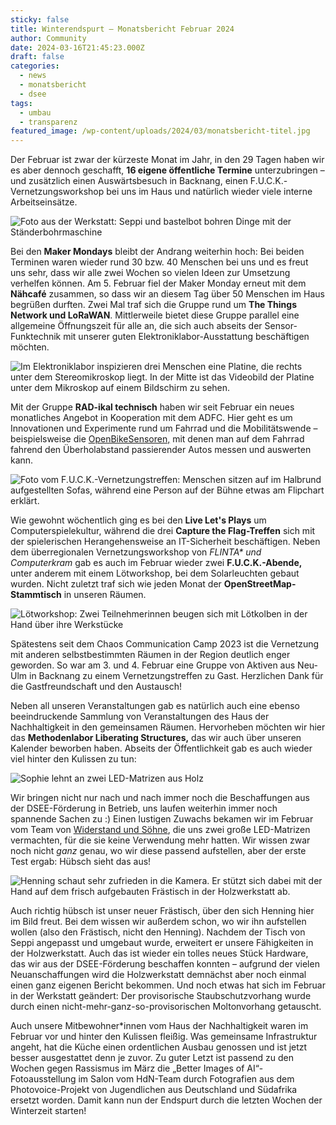 ```yaml
---
sticky: false
title: Winterendspurt – Monatsbericht Februar 2024
author: Community
date: 2024-03-16T21:45:23.000Z
draft: false
categories:
  - news
  - monatsbericht
  - dsee
tags:
  - umbau
  - transparenz
featured_image: /wp-content/uploads/2024/03/monatsbericht-titel.jpg
---
```


Der Februar ist zwar der kürzeste Monat im Jahr, in den 29 Tagen haben wir es aber dennoch geschafft, **16 eigene öffentliche Termine** unterzubringen – und zusätzlich einen Auswärtsbesuch in Backnang, einen F.U.C.K.-Vernetzungsworkshop bei uns im Haus und natürlich wieder viele interne Arbeitseinsätze.

![Foto aus der Werkstatt: Seppi und bastelbot bohren Dinge mit der Ständerbohrmaschine](/wp-content/uploads/2024/03/monatsbericht-maker.jpg)


Bei den **Maker Mondays** bleibt der Andrang weiterhin hoch: Bei beiden Terminen waren wieder rund 30 bzw. 40 Menschen bei uns und es freut uns sehr, dass wir alle zwei Wochen so vielen Ideen zur Umsetzung verhelfen können. 
Am 5. Februar fiel der Maker Monday erneut mit dem **Nähcafé** zusammen, so dass wir an diesem Tag über 50 Menschen im Haus begrüßen durften. 
Zwei Mal traf sich die Gruppe rund um **The Things Network und LoRaWAN**. Mittlerweile bietet diese Gruppe parallel eine allgemeine Öffnungszeit für alle an, die sich auch abseits der Sensor-Funktechnik mit unserer guten Elektroniklabor-Ausstattung beschäftigen möchten.

![Im Elektroniklabor inspizieren drei Menschen eine Platine, die rechts unter dem Stereomikroskop liegt. In der Mitte ist das Videobild der Platine unter dem Mikroskop auf einem Bildschirm zu sehen.](/wp-content/uploads/2024/03/monatsbericht-elektronik.jpg)


Mit der Gruppe **RAD-ikal technisch** haben wir seit Februar ein neues monatliches Angebot in Kooperation mit dem ADFC.
Hier geht es um Innovationen und Experimente rund um Fahrrad und die Mobilitätswende – beispielsweise die [OpenBikeSensoren,](/wir-bauen-openbikesensoren/) mit denen man auf dem Fahrrad fahrend den Überholabstand passierender Autos messen und auswerten kann.

![Foto vom F.U.C.K.-Vernetzungstreffen: Menschen sitzen auf im Halbrund aufgestellten Sofas, während eine Person auf der Bühne etwas am Flipchart erklärt.](/wp-content/uploads/2024/03/monatsbericht-fuck.jpeg)


Wie gewohnt wöchentlich ging es bei den **Live Let's Plays** um Computerspielekultur, während die drei **Capture the Flag-Treffen** sich mit der spielerischen Herangehensweise an IT-Sicherheit beschäftigen. Neben dem überregionalen Vernetzungsworkshop von *FLINTA\* und Computerkram* gab es auch im Februar wieder zwei **F.U.C.K.-Abende,** unter anderem mit einem Lötworkshop, bei dem Solarleuchten gebaut wurden. Nicht zuletzt traf sich wie jeden Monat der **OpenStreetMap-Stammtisch** in unseren Räumen.

![Lötworkshop: Zwei Teilnehmerinnen beugen sich mit Lötkolben in der Hand über ihre Werkstücke](/wp-content/uploads/2024/03/monatsbericht-fuck2.jpeg)


Spätestens seit dem Chaos Communication Camp 2023 ist die Vernetzung mit anderen selbstbestimmten Räumen in der Region deutlich enger geworden. So war am 3. und 4. Februar eine Gruppe von Aktiven aus Neu-Ulm in Backnang zu einem Vernetzungstreffen zu Gast. Herzlichen Dank für die Gastfreundschaft und den Austausch!

Neben all unseren Veranstaltungen gab es natürlich auch eine ebenso beeindruckende Sammlung von Veranstaltungen des Haus der Nachhaltigkeit in den gemeinsamen Räumen. Hervorheben möchten wir hier das **Methodenlabor Liberating Structures,** das wir auch über unseren Kalender beworben haben.
Abseits der Öffentlichkeit gab es auch wieder viel hinter den Kulissen zu tun:

![Sophie lehnt an zwei LED-Matrizen aus Holz](/wp-content/uploads/2024/03/monatsbericht_matrix.jpg)

Wir bringen nicht nur nach und nach immer noch die Beschaffungen aus der DSEE-Förderung in Betrieb, uns laufen weiterhin immer noch spannende Sachen zu :)
Einen lustigen Zuwachs bekamen wir im Februar vom Team von [Widerstand und Söhne](https://www.widerstandundsoehne.de/), die uns zwei große LED-Matrizen vermachten, für die sie keine Verwendung mehr hatten.
Wir wissen zwar noch nicht _ganz_ genau, wo wir diese passend aufstellen, aber der erste Test ergab: Hübsch sieht das aus!

![Henning schaut sehr zufrieden in die Kamera. Er stützt sich dabei mit der Hand auf dem frisch aufgebauten Frästisch in der Holzwerkstatt ab.](/wp-content/uploads/2024/03/monatsbericht-fraestisch.jpg)

Auch richtig hübsch ist unser neuer Frästisch, über den sich Henning hier im Bild freut. 
Bei dem wissen wir außerdem schon, wo wir ihn aufstellen wollen (also den Frästisch, nicht den Henning). 
Nachdem der Tisch von Seppi angepasst und umgebaut wurde, erweitert er unsere Fähigkeiten in der Holzwerkstatt. 
Auch das ist wieder ein tolles neues Stück Hardware, das wir aus der DSEE-Förderung beschaffen konnten – aufgrund der vielen Neuanschaffungen wird die Holzwerkstatt demnächst aber noch einmal einen ganz eigenen Bericht bekommen. 
Und noch etwas hat sich im Februar in der Werkstatt geändert: Der provisorische Staubschutzvorhang wurde durch einen nicht-mehr-ganz-so-provisorischen Moltonvorhang getauscht. 

Auch unsere Mitbewohner\*innen vom Haus der Nachhaltigkeit waren im Februar vor und hinter den Kulissen fleißig.
Was gemeinsame Infrastruktur angeht, hat die Küche einen ordentlichen Ausbau genossen und ist jetzt besser ausgestattet denn je zuvor.
Zu guter Letzt ist passend zu den Wochen gegen Rassismus im März die „Better Images of AI“-Fotoausstellung im Salon vom HdN-Team durch Fotografien aus dem Photovoice-Projekt von Jugendlichen aus Deutschland und Südafrika ersetzt worden.
Damit kann nun der Endspurt durch die letzten Wochen der Winterzeit starten!
